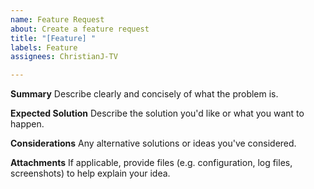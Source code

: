 ```yaml
---
name: Feature Request
about: Create a feature request
title: "[Feature] "
labels: Feature
assignees: ChristianJ-TV

---
```


**Summary**
Describe clearly and concisely of what the problem is.

**Expected Solution**
Describe the solution you'd like or what you want to happen.

**Considerations**
Any alternative solutions or ideas you've considered.

**Attachments**
If applicable, provide files (e.g. configuration, log files, screenshots) to help explain your idea.
